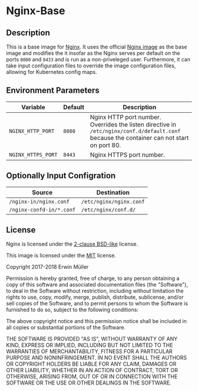# Nginx-Base

## Description

This is a base image for [Nginx](https://nginx.org/en/). It uses the official [Nginx image](https://hub.docker.com/_/nginx/) as the base image and modifies the it insofar as the Nginx serves per default on the ports `8080` and `8433` and is run as a non-priveleged user. Furthermore, it can take input configuration files to override the image configuration files, allowing for Kubernetes config maps.

## Environment Parameters

| Variable | Default | Description |
| ------------- | ------------- | ----- |
| `NGINX_HTTP_PORT` | `8080` | Nginx HTTP port number. Overrides the listen directive in `/etc/nginx/conf.d/default.conf` because the container can not start on port 80. |
| `NGINX_HTTPS_PORT` | `8443` | Nginx HTTPS port number. |

## Optionally Input Configration

| Source | Destination |
| ------------- | ------------- |
| `/nginx-in/nginx.conf` | `/etc/nginx/nginx.conf` |
| `/nginx-confd-in/*.conf` | `/etc/nginx/conf.d/` |

## License

Nginx is licensed under the [2-clause BSD-like](https://nginx.org/LICENSE) license.

This image is licensed under the [MIT](https://opensource.org/licenses/MIT) license.

Copyright 2017-2018 Erwin Müller

Permission is hereby granted, free of charge, to any person obtaining a copy of this software and associated documentation files (the "Software"), to deal in the Software without restriction, including without limitation the rights to use, copy, modify, merge, publish, distribute, sublicense, and/or sell copies of the Software, and to permit persons to whom the Software is furnished to do so, subject to the following conditions:

The above copyright notice and this permission notice shall be included in all copies or substantial portions of the Software.

THE SOFTWARE IS PROVIDED "AS IS", WITHOUT WARRANTY OF ANY KIND, EXPRESS OR IMPLIED, INCLUDING BUT NOT LIMITED TO THE WARRANTIES OF MERCHANTABILITY, FITNESS FOR A PARTICULAR PURPOSE AND NONINFRINGEMENT. IN NO EVENT SHALL THE AUTHORS OR COPYRIGHT HOLDERS BE LIABLE FOR ANY CLAIM, DAMAGES OR OTHER LIABILITY, WHETHER IN AN ACTION OF CONTRACT, TORT OR OTHERWISE, ARISING FROM, OUT OF OR IN CONNECTION WITH THE SOFTWARE OR THE USE OR OTHER DEALINGS IN THE SOFTWARE.

